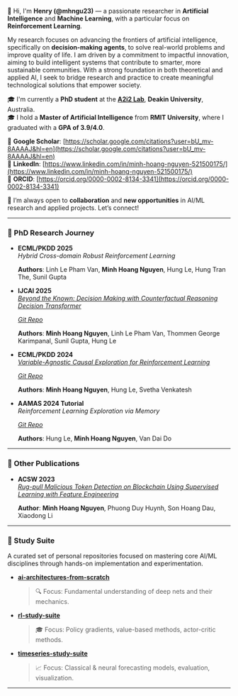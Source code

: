 👋 Hi, I'm **Henry (@mhngu23)** — a passionate researcher in **Artificial Intelligence** and **Machine Learning**, with a particular focus on **Reinforcement Learning**.

My research focuses on advancing the frontiers of artificial intelligence, specifically on **decision-making agents**, to solve real-world problems and improve quality of life. I am driven by a commitment to impactful innovation, aiming to build intelligent systems that contribute to smarter, more sustainable communities. With a strong foundation in both theoretical and applied AI, I seek to bridge research and practice to create meaningful technological solutions that empower society.

🎓 I'm currently a **PhD student** at the **[A2i2 Lab](https://www.deakin.edu.au/a2i2)**, **Deakin University**, Australia.  
🎓 I hold a **Master of Artificial Intelligence** from **RMIT University**, where I graduated with a **GPA of 3.9/4.0**.


📌 **Google Scholar**: [https://scholar.google.com/citations?user=bU_mv-8AAAAJ&hl=en](https://scholar.google.com/citations?user=bU_mv-8AAAAJ&hl=en)  
🔗 **LinkedIn**: [https://www.linkedin.com/in/minh-hoang-nguyen-521500175/](https://www.linkedin.com/in/minh-hoang-nguyen-521500175/)  
🧬 **ORCID**: [https://orcid.org/0000-0002-8134-3341](https://orcid.org/0000-0002-8134-3341)

🤝 I’m always open to **collaboration** and **new opportunities** in AI/ML research and applied projects. Let’s connect!

---

### 📖 PhD Research Journey

- **ECML/PKDD 2025**  
  *Hybrid Cross-domain Robust Reinforcement Learning*  

  **Authors**: Linh Le Pham Van, **Minh Hoang Nguyen**, Hung Le, Hung Tran The, Sunil Gupta

- **IJCAI 2025**  
  *[Beyond the Known: Decision Making with Counterfactual Reasoning Decision Transformer](https://arxiv.org/pdf/2505.09114)*
  
  *[Git Repo](https://github.com/mhngu23/Beyond-the-Known-Decision-Making-with-Counterfactual1-Reasoning-Decision-Transformer)*

  **Authors**: **Minh Hoang Nguyen**, Linh Le Pham Van, Thommen George Karimpanal, Sunil Gupta, Hung Le  


- **ECML/PKDD 2024**  
  *[Variable-Agnostic Causal Exploration for Reinforcement Learning](https://doi.org/10.1007/978-3-031-70344-7_13)*

  *[Git Repo](https://github.com/mhngu23/Variable-Agnostic-Causal-Exploration-for-Reinforcement-Learning-VACERL)*

  **Authors**: **Minh Hoang Nguyen**, Hung Le, Svetha Venkatesh

- **AAMAS 2024 Tutorial**  
  *Reinforcement Learning Exploration via Memory*  

  *[Git Repo](https://github.com/rl-memory-exploration-tutorial/rl-memory-exploration-tutorial.github.io)*

  **Authors**: Hung Le, **Minh Hoang Nguyen**, Van Dai Do

---

### 📄 Other Publications

- **ACSW 2023**  
  *[Rug-pull Malicious Token Detection on Blockchain Using Supervised Learning with Feature Engineering](https://doi.org/10.1145/3579375.3579385)*
  
  **Author**: **Minh Hoang Nguyen**, Phuong Duy Huynh, Son Hoang Dau, Xiaodong Li

---
### 🧠 Study Suite

A curated set of personal repositories focused on mastering core AI/ML disciplines through hands-on implementation and experimentation.
- [**ai-architectures-from-scratch**](https://github.com/mhngu23/ai-architectures-from-scratch)  
  > 🔍 Focus: Fundamental understanding of deep nets and their mechanics.

- [**rl-study-suite**](https://github.com/mhngu23/rl-study-suite)  
  > 🎓 Focus: Policy gradients, value-based methods, actor-critic methods.

- [**timeseries-study-suite**](https://github.com/mhngu23/timeseries-study-suite)  
  > 📈 Focus: Classical & neural forecasting models, evaluation, visualization.

---


<!---
mhngu23/mhngu23 is a ✨ special ✨ repository because its `README.md` (this file) appears on your GitHub profile.
You can click the Preview link to take a look at your changes.
--->
